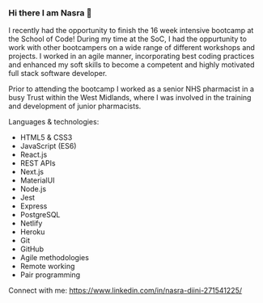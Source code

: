 ### Hi there I am Nasra 👋


I recently had the opportunity to finish the 16 week intensive bootcamp at the School of Code! During my time at the SoC, I had the oppurtunity to work with other bootcampers on a wide range of different workshops and projects. 
I worked in an agile manner, incorporating best coding practices and enhanced my soft skills to become a competent and highly motivated full stack software developer. 

Prior to attending the bootcamp I worked as a senior NHS pharmacist in a busy Trust within the West Midlands, where I was involved in the training and development of junior pharmacists. 


Languages & technologies:

- HTML5 & CSS3
- JavaScript (ES6)
- React.js
- REST APIs
- Next.js
- MaterialUI
- Node.js
- Jest
- Express
- PostgreSQL
- Netlify
- Heroku
- Git
- GitHub
- Agile methodologies
- Remote working
- Pair programming



Connect with me: https://www.linkedin.com/in/nasra-diini-271541225/

